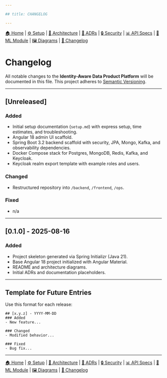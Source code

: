 ```yaml
---

## title: CHANGELOG

---
```


[🏠 Home](index.md) | [⚙ Setup](setup.md) | [📐 Architecture](architecture.md) | [📜 ADRs](ADRs/index.md) | [🔒 Security](security.md) | [📊 API Specs](api-specs.md) | [🤖 ML Module](ml-module.md) | [🖼 Diagrams](diagrams.md) | [📝 Changelog](CHANGELOG.md)

# Changelog

All notable changes to the **Identity-Aware Data Product Platform** will be documented in this file. This project adheres to [Semantic Versioning](https://semver.org/).

---

## \[Unreleased]

### Added

* Initial setup documentation (`setup.md`) with express setup, time estimates, and troubleshooting.
* Angular 18 admin UI scaffold.
* Spring Boot 3.2 backend scaffold with security, JPA, Mongo, Kafka, and observability dependencies.
* Docker Compose stack for Postgres, MongoDB, Redis, Kafka, and Keycloak.
* Keycloak realm export template with example roles and users.

### Changed

* Restructured repository into `/backend`, `/frontend`, `/ops`.

### Fixed

* n/a

---

## \[0.1.0] - 2025-08-16

### Added

* Project skeleton generated via Spring Initializr (Java 21).
* Base Angular 18 project initialized with Angular Material.
* README and architecture diagrams.
* Initial ADRs and documentation placeholders.

---

## Template for Future Entries

Use this format for each release:

```
## [x.y.z] - YYYY-MM-DD
### Added
- New feature...

### Changed
- Modified behavior...

### Fixed
- Bug fix...
```

---

[🏠 Home](index.md) | [⚙ Setup](setup.md) | [📐 Architecture](architecture.md) | [📜 ADRs](ADRs) | [🔒 Security](security.md) | [📊 API Specs](api-specs.md) | [🤖 ML Module](ml-module.md) | [🖼 Diagrams](diagrams.md) | [📝 Changelog](CHANGELOG.md)
